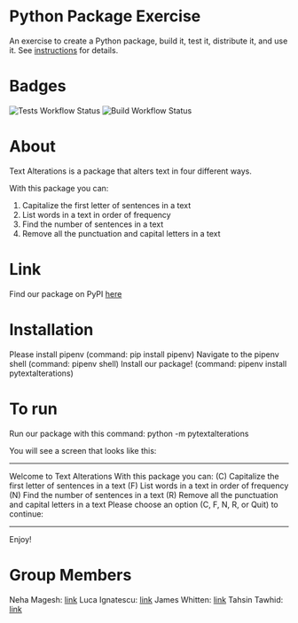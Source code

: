 # Python Package Exercise

An exercise to create a Python package, build it, test it, distribute it, and use it. See [instructions](./instructions.md) for details.

# Badges
![Tests Workflow Status](https://github.com/software-students-fall2024/3-python-package-subwaysurfers/actions/workflows/tests.yml/badge.svg)
![Build Workflow Status](https://github.com/software-students-fall2024/3-python-package-subwaysurfers/actions/workflows/event-logger.yml/badge.svg)

# About

Text Alterations is a package that alters text in four different ways.

With this package you can:
1. Capitalize the first letter of sentences in a text
2. List words in a text in order of frequency
3. Find the number of sentences in a text
4. Remove all the punctuation and capital letters in a text

# Link

Find our package on PyPI [here](https://pypi.org/project/pytextalterations/)

# Installation
Please install pipenv (command: pip install pipenv)
Navigate to the pipenv shell (command: pipenv shell)
Install our package! (command: pipenv install pytextalterations)

# To run
Run our package with this command: 
python -m pytextalterations

You will see a screen that looks like this:

***
Welcome to Text Alterations
With this package you can:
(C) Capitalize the first letter of sentences in a text
(F) List words in a text in order of frequency
(N) Find the number of sentences in a text
(R) Remove all the punctuation and capital letters in a text
Please choose an option (C, F, N, R, or Quit) to continue:
***

Enjoy!

# Group Members
Neha Magesh: [link](https://github.com/nehamagesh)
Luca Ignatescu: [link](https://github.com/LucaIgnatescu)
James Whitten: [link](https://github.com/jwhit0)
Tahsin Tawhid: [link](https://github.com/tahsintawhid)